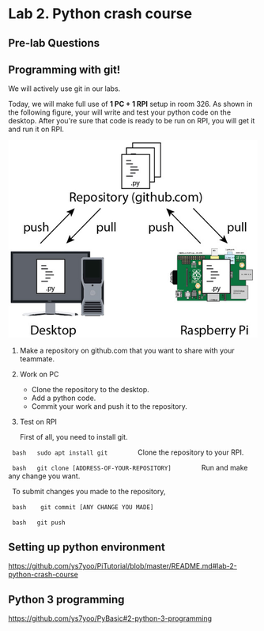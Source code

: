 # Lab 2. Python crash course

## Pre-lab Questions

## Programming with git!

We will actively use git in our labs. 

Today, we will make full use of **1 PC + 1 RPI** setup in room 326.
As shown in the following figure, your will write and test your python code on the desktop. After you're sure that code is ready to be run on RPI, you will get it and run it on RPI.
    
![image of git setting](images/git.jpg)
    
1. Make a repository on github.com that you want to share with your teammate.

2. Work on PC
   * Clone the repository to the desktop.
   * Add a python code.
   * Commit your work and push it to the repository.
        
3. Test on RPI

   First of all, you need to install git.
    
   ```bash
   sudo apt install git
   ```
        
   Clone the repository to your RPI.
    
   ```bash
   git clone [ADDRESS-OF-YOUR-REPOSITORY]
   ```
        
   Run and make any change you want.

   To submit changes you made to the repository,
    
   ```bash 
   git commit [ANY CHANGE YOU MADE]
   ```
        
   ```bash
   git push
   ```

## Setting up python environment
https://github.com/ys7yoo/PiTutorial/blob/master/README.md#lab-2-python-crash-course

## Python 3 programming
https://github.com/ys7yoo/PyBasic#2-python-3-programming
